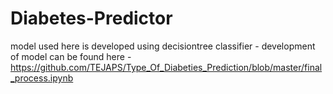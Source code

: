 # Diabetes-Predictor

model used here is developed using decisiontree classifier - development of model can be found here - https://github.com/TEJAPS/Type_Of_Diabeties_Prediction/blob/master/final_process.ipynb
